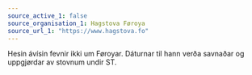 ```yaml
---
source_active_1: false
source_organisation_1: Hagstova Føroya
source_url_1: "https://www.hagstova.fo"
---
```

Hesin ávísin fevnir ikki um Føroyar. Dáturnar til hann verða savnaðar og uppgjørdar av stovnum undir ST.
